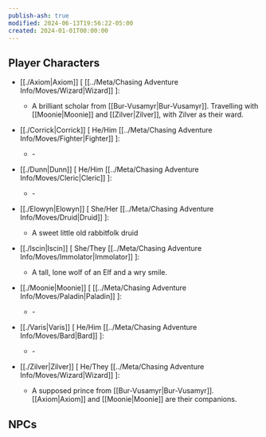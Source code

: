 ```yaml
---
publish-ash: true
modified: 2024-06-13T19:56:22-05:00
created: 2024-01-01T00:00:00
---
```

## Player Characters
- [[./Axiom|Axiom]] [  [[../Meta/Chasing Adventure Info/Moves/Wizard|Wizard]] ]: 
    - A brilliant scholar from [[Bur-Vusamyr|Bur-Vusamyr]]. Travelling with [[Moonie|Moonie]] and [[Zilver|Zilver]], with Zilver as their ward.

- [[./Corrick|Corrick]] [ He/Him [[../Meta/Chasing Adventure Info/Moves/Fighter|Fighter]] ]: 
    - \-

- [[./Dunn|Dunn]] [ He/Him [[../Meta/Chasing Adventure Info/Moves/Cleric|Cleric]] ]: 
    - \-

- [[./Elowyn|Elowyn]] [ She/Her [[../Meta/Chasing Adventure Info/Moves/Druid|Druid]] ]: 
    - A sweet little old rabbitfolk druid

- [[./Iscin|Iscin]] [ She/They [[../Meta/Chasing Adventure Info/Moves/Immolator|Immolator]] ]: 
    - A tall, lone wolf of an Elf and a wry smile.

- [[./Moonie|Moonie]] [  [[../Meta/Chasing Adventure Info/Moves/Paladin|Paladin]] ]: 
    - \-

- [[./Varis|Varis]] [ He/Him [[../Meta/Chasing Adventure Info/Moves/Bard|Bard]] ]: 
    - \-

- [[./Zilver|Zilver]] [ He/They [[../Meta/Chasing Adventure Info/Moves/Wizard|Wizard]] ]: 
    - A supposed prince from [[Bur-Vusamyr|Bur-Vusamyr]]. [[Axiom|Axiom]] and [[Moonie|Moonie]] are their companions.



	
## NPCs


